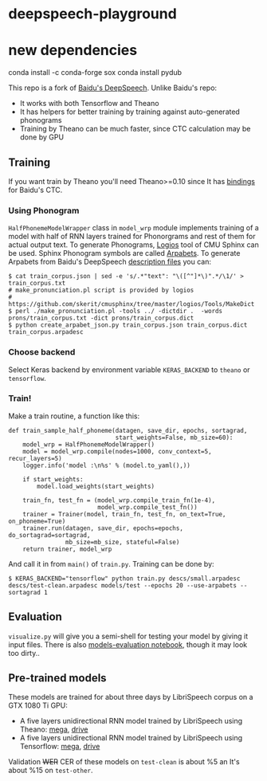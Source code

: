 # deepspeech-playground
# new dependencies
conda install -c conda-forge sox 
conda install pydub

This repo is a fork of [Baidu's DeepSpeech](https://github.com/baidu-research/ba-dls-deepspeech).  Unlike Baidu's repo:

- It works with both Tensorflow and Theano
- It has helpers for better training by training against auto-generated phonograms
- Training by Theano can be much faster, since CTC calculation may be done by GPU


## Training

If you want train by Theano you'll need Theano>=0.10 since It has [bindings](http://deeplearning.net/software/theano_versions/dev/library/tensor/nnet/ctc.html) for Baidu's CTC.

### Using Phonogram

`HalfPhonemeModelWrapper` class in `model_wrp` module implements training of a model with half of RNN layers trained for Phonorgrams and rest of them for actual output text. To generate Phonograms, [Logios](https://github.com/skerit/cmusphinx/tree/master/logios) tool of CMU Sphinx can be used.  Sphinx Phonogram symbols are called [Arpabets](http://www.speech.cs.cmu.edu/cgi-bin/cmudict).  To generate Arpabets from Baidu's DeepSpeech [description files](https://github.com/baidu-research/ba-dls-deepspeech#data) you can:
```
$ cat train_corpus.json | sed -e 's/.*"text": "\([^"]*\)".*/\1/' > train_corpus.txt
# make_pronunciation.pl script is provided by logios
# https://github.com/skerit/cmusphinx/tree/master/logios/Tools/MakeDict
$ perl ./make_pronunciation.pl -tools ../ -dictdir .  -words prons/train_corpus.txt -dict prons/train_corpus.dict
$ python create_arpabet_json.py train_corpus.json train_corpus.dict train_corpus.arpadesc
```

### Choose backend

Select Keras backend by environment variable `KERAS_BACKEND` to `theano` or `tensorflow`.

### Train!
Make a train routine, a function like this:

```
def train_sample_half_phoneme(datagen, save_dir, epochs, sortagrad,
                              start_weights=False, mb_size=60):
    model_wrp = HalfPhonemeModelWrapper()
    model = model_wrp.compile(nodes=1000, conv_context=5, recur_layers=5)
    logger.info('model :\n%s' % (model.to_yaml(),))

    if start_weights:
        model.load_weights(start_weights)

    train_fn, test_fn = (model_wrp.compile_train_fn(1e-4),
                         model_wrp.compile_test_fn())
    trainer = Trainer(model, train_fn, test_fn, on_text=True, on_phoneme=True)
    trainer.run(datagen, save_dir, epochs=epochs, do_sortagrad=sortagrad,
                mb_size=mb_size, stateful=False)
    return trainer, model_wrp
```
And call it in from `main()` of `train.py`. Training can be done by:
```
$ KERAS_BACKEND="tensorflow" python train.py descs/small.arpadesc descs/test-clean.arpadesc models/test --epochs 20 --use-arpabets --sortagrad 1
```

## Evaluation

`visualize.py` will give you a semi-shell for testing your model by giving it input files. There is also [models-evaluation notebook](models-evaluation.ipynb), though it may look too dirty..

## Pre-trained models

These models are trained for about three days by LibriSpeech corpus on a GTX 1080 Ti GPU:

- A five layers unidirectional RNN model trained by LibriSpeech using Theano:  [mega](https://mega.nz/#!ZTIjXQgA!HK1vCRxYC1VyzJ_8LCwwcTrNH9aF7l-H8TYf7eE1v6g), [drive](https://drive.google.com/open?id=0B-xCVC7fUa3MZ3B1UVpYWlY1LWs)
- A five layers unidirectional RNN model trained by LibriSpeech using Tensorflow: [mega](https://mega.nz/#!APR1iRjT!pgJcnEWLTHzJ4m9dQXA_2gvrJxa_h9uwEHc6Sxwreow), [drive](https://drive.google.com/open?id=0B-xCVC7fUa3MdkdNc05zT2dyblk)

Validation ~~WER~~ CER of these models on `test-clean` is about %5 an It's about %15 on `test-other`.
